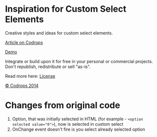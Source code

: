 Inspiration for Custom Select Elements
=========

Creative styles and ideas for custom select elements.

[Article on Codrops](http://tympanus.net/codrops/?p=19400)

[Demo](http://tympanus.net/Development/SelectInspiration)

Integrate or build upon it for free in your personal or commercial projects. Don't republish, redistribute or sell "as-is". 

Read more here: [License](http://tympanus.net/codrops/licensing/)

[© Codrops 2014](http://www.codrops.com)


Changes from original code
=========

1) Option, that was initially selected in HTML (for example - `<option selected value="0">`), now is selected in custom select
2) OnChange event doesn't fire is you select already selected option
